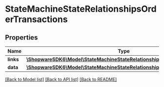 # StateMachineStateRelationshipsOrderTransactions

## Properties
Name | Type | Description | Notes
------------ | ------------- | ------------- | -------------
**links** | [**\ShopwareSDK6\Model\StateMachineStateRelationshipsOrderTransactionsLinks**](StateMachineStateRelationshipsOrderTransactionsLinks.md) |  | [optional] 
**data** | [**\ShopwareSDK6\Model\StateMachineStateRelationshipsOrderTransactionsData[]**](StateMachineStateRelationshipsOrderTransactionsData.md) |  | [optional] 

[[Back to Model list]](../../README.md#documentation-for-models) [[Back to API list]](../../README.md#documentation-for-api-endpoints) [[Back to README]](../../README.md)

